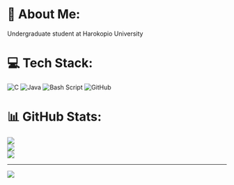 # 💫 About Me:
Undergraduate student at Harokopio University


# 💻 Tech Stack:
![C](https://img.shields.io/badge/c-%2300599C.svg?style=for-the-badge&logo=c&logoColor=white) ![Java](https://img.shields.io/badge/java-%23ED8B00.svg?style=for-the-badge&logo=openjdk&logoColor=white) ![Bash Script](https://img.shields.io/badge/bash_script-%23121011.svg?style=for-the-badge&logo=gnu-bash&logoColor=white) ![GitHub](https://img.shields.io/badge/github-%23121011.svg?style=for-the-badge&logo=github&logoColor=white)
# 📊 GitHub Stats:
![](https://github-readme-stats.vercel.app/api?username=SPYROS-AR&theme=dark&hide_border=false&include_all_commits=true&count_private=true)<br/>
![](https://nirzak-streak-stats.vercel.app/?user=SPYROS-AR&theme=dark&hide_border=false)<br/>
![](https://github-readme-stats.vercel.app/api/top-langs/?username=SPYROS-AR&theme=dark&hide_border=false&include_all_commits=true&count_private=true&layout=compact)

---
[![](https://visitcount.itsvg.in/api?id=SPYROS-AR&icon=0&color=0)](https://visitcount.itsvg.in)

<!-- Proudly created with GPRM ( https://gprm.itsvg.in ) -->
